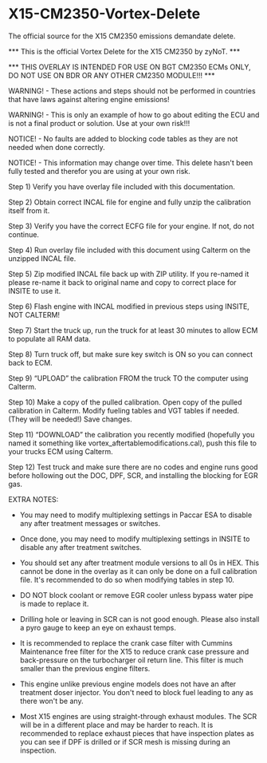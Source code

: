 # X15-CM2350-Vortex-Delete
The official source for the X15 CM2350 emissions demandate delete.

*** This is the official Vortex Delete for the X15 CM2350 by zyNoT. ***

*** THIS OVERLAY IS INTENDED FOR USE ON BGT CM2350 ECMs ONLY, DO NOT USE ON BDR OR ANY OTHER CM2350 MODULE!!! ***

WARNING! - These actions and steps should not be performed in countries that have laws against altering engine emissions!

WARNING! - This is only an example of how to go about editing the ECU and is not a final product or solution. Use at your own risk!!!

NOTICE! - No faults are added to blocking code tables as they are not needed when done correctly.

NOTICE! - This information may change over time. This delete hasn't been fully tested and therefor you are using at your own risk. 

Step 1) Verify you have overlay file included with this documentation.

Step 2) Obtain correct INCAL file for engine and fully unzip the calibration itself from it.

Step 3) Verify you have the correct ECFG file for your engine. If not, do not continue.

Step 4) Run overlay file included with this document using Calterm on the unzipped INCAL file.

Step 5) Zip modified INCAL file back up with ZIP utility. If you re-named it please re-name it back to original name and copy to correct place for INSITE to use it.

Step 6) Flash engine with INCAL modified in previous steps using INSITE, NOT CALTERM!

Step 7) Start  the truck up, run the truck for at least 30 minutes to allow ECM to populate all RAM data.

Step 8) Turn truck off, but make sure key switch is ON so you can connect back to ECM.

Step 9) “UPLOAD” the calibration FROM the truck TO the computer using Calterm.

Step 10) Make a copy of the pulled calibration. Open copy of the pulled calibration in Calterm. Modify fueling tables and VGT tables if needed. (They will be needed!) Save changes.

Step 11) “DOWNLOAD” the calibration you recently modified (hopefully you named it something like vortex_aftertablemodifications.cal), push this file to your trucks ECM using Calterm.

Step 12) Test truck and make sure there are no codes and engine runs good before hollowing out the DOC, DPF, SCR, and installing the blocking for EGR gas.


EXTRA NOTES:

* You may need to modify multiplexing settings in Paccar ESA to disable any after treatment messages or switches.

 * Once done, you may need to modify multiplexing settings in INSITE to disable any after treatment switches.

* You should set any after treatment module versions to all 0s in HEX. This cannot be done in the overlay as it can only be done on a full calibration file. It's recommended to do so when modifying tables in step 10.

* DO NOT block coolant or remove EGR cooler unless bypass water pipe is made to replace it.

* Drilling hole or leaving in SCR can is not good enough. Please also install a pyro gauge to keep an eye on exhaust temps.

* It is recommended to replace the crank case filter with Cummins Maintenance free filter for the X15 to reduce crank case pressure and back-pressure on the turbocharger oil return line. This filter is much smaller than the previous engine filters. 

* This engine unlike previous engine models does not have an after treatment doser injector. You don't need to block fuel leading to any as there won't be any. 

* Most X15 engines are using straight-through exhaust modules. The SCR will be in a different place and may be harder to reach. It is recommended to replace exhaust pieces that have inspection plates as you can see if DPF is drilled or if SCR mesh is missing during an inspection.
